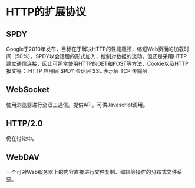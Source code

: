 # HTTP的扩展协议

## SPDY

Google于2010年发布，目标在于解决HTTP的性能瓶颈，缩短Web页面的加载时间（50%）。SPDY以会话层的形式加入，控制对数据的流动，但还是采用HTTP建立通信连接，因此可照常使用HTTP的GET和POST等方法、Cookie以及HTTP报文等：
HTTP		应用层
SPDY		会话层
SSL			表示层
TCP			传输层

## WebSocket

使用浏览器进行全双工通信。提供API，可供Javascript调用。

## HTTP/2.0

仍在讨论中。

## WebDAV

一个可对Web服务器上的内容直接进行文件复制、编辑等操作的分布式文件系统。